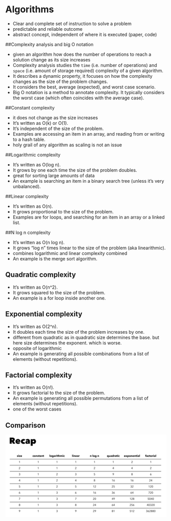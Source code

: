 # Algorithms
- Clear and complete set of instruction to solve a problem
- predictable and reliable outcome
- abstract concept, independent of where it is executed (paper, code)

##Complexity analysis and big O notation
- given an algorithm how does the number of operations to reach a solution change as its size increases
- Complexity analysis studies the `time` (i.e. number of operations) and `space` (i.e. amount of storage required) complexity of a given algorithm.
- It describes a dynamic property, it focuses on how the complexity changes as the size of the problem changes.
- It considers the best, average (expected), and worst case scenario.
- Big O notation is a method to annotate complexity. It typically considers the worst case (which often coincides with the average case).

##Constant complexity
- it does not change as the size increases
- It’s written as O(k) or O(1).
- It’s independent of the size of the problem.
- Examples are accessing an item in an array, and reading from or writing to a hash table.
- holy grail of any algorithm as scaling is not an issue

##Logarithmic complexity
- It’s written as O(log n).
- It grows by one each time the size of the problem doubles.
- great for sorting large amounts of data
- An example is searching an item in a binary search tree (unless it’s very unbalanced).

##Linear complexity
- It’s written as O(n).
- It grows proportional to the size of the problem.
- Examples are for loops, and searching for an item in an array or a linked list.

##N log n complexity
- It’s written as O(n log n).
- It grows “log n” times linear to the size of the problem (aka linearithmic).
- combines logarithmic and linear complexity combined
- An example is the merge sort algorithm.

## Quadratic complexity
- It’s written as O(n^2).
- It grows squared to the size of the problem.
- An example is a for loop inside another one.

## Exponential complexity
- It’s written as O(2^n).
- It doubles each time the size of the problem increases by one.
- different from quadratic as in quadratic size determines the base. but here size determines the exponent. which is worse.
- opposite of logarithmic 
- An example is generating all possible combinations from a list of elements (without repetitions).

## Factorial complexity
- It’s written as O(n!).
- It grows factorial to the size of the problem.
- An example is generating all possible permutations from a list of elements (without repetitions).
- one of the worst cases

## Comparison
![img.png](media/img.png)
